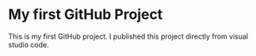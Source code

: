 # My first GitHub Project
This is my first GitHub project.  I published this project directly from visual studio code.